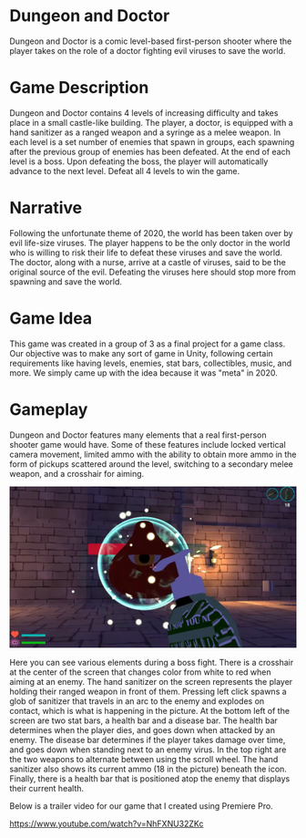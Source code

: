 # Dungeon and Doctor
Dungeon and Doctor is a comic level-based first-person shooter where the player takes on the role of a doctor fighting evil viruses to save the world.

# Game Description
Dungeon and Doctor contains 4 levels of increasing difficulty and takes place in a small castle-like building. The player, a doctor, is equipped with a hand sanitizer as a ranged weapon and a syringe as a melee weapon. In each level is a set number of enemies that spawn in groups, each spawning after the previous group of enemies has been defeated. At the end of each level is a boss. Upon defeating the boss, the player will automatically advance to the next level. Defeat all 4 levels to win the game.

# Narrative
Following the unfortunate theme of 2020, the world has been taken over by evil life-size viruses. The player happens to be the only doctor in the world who is willing to risk their life to defeat these viruses and save the world. The doctor, along with a nurse, arrive at a castle of viruses, said to be the original source of the evil. Defeating the viruses here should stop more from spawning and save the world.

# Game Idea
This game was created in a group of 3 as a final project for a game class. Our objective was to make any sort of game in Unity, following certain requirements like having levels, enemies, stat bars, collectibles, music, and more. We simply came up with the idea because it was "meta" in 2020.

# Gameplay
Dungeon and Doctor features many elements that a real first-person shooter game would have. Some of these features include locked vertical camera movement, limited ammo with the ability to obtain more ammo in the form of pickups scattered around the level, switching to a secondary melee weapon, and a crosshair for aiming.

<img src=./image1.png>

Here you can see various elements during a boss fight. There is a crosshair at the center of the screen that changes color from white to red when aiming at an enemy. The hand sanitizer on the screen represents the player holding their ranged weapon in front of them. Pressing left click spawns a glob of sanitizer that travels in an arc to the enemy and explodes on contact, which is what is happening in the picture. At the bottom left of the screen are two stat bars, a health bar and a disease bar. The health bar determines when the player dies, and goes down when attacked by an enemy. The disease bar determines if the player takes damage over time, and goes down when standing next to an enemy virus. In the top right are the two weapons to alternate between using the scroll wheel. The hand sanitizer also shows its current ammo (18 in the picture) beneath the icon. Finally, there is a health bar that is positioned atop the enemy that displays their current health.

Below is a trailer video for our game that I created using Premiere Pro.

https://www.youtube.com/watch?v=NhFXNU32ZKc
